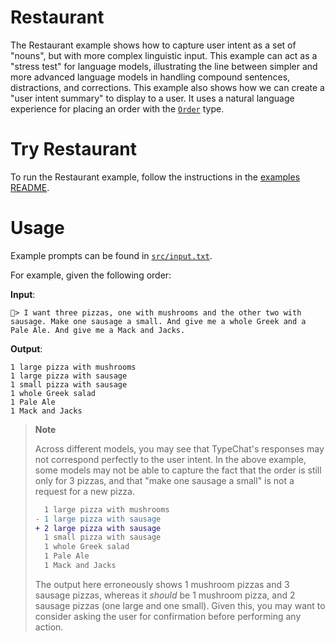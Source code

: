 # Restaurant

The Restaurant example shows how to capture user intent as a set of "nouns", but with more complex linguistic input.
This example can act as a "stress test" for language models, illustrating the line between simpler and more advanced language models in handling compound sentences, distractions, and corrections.
This example also shows how we can create a "user intent summary" to display to a user.
It uses a natural language experience for placing an order with the [`Order`](./src/foodOrderViewSchema.ts) type.

# Try Restaurant

To run the Restaurant example, follow the instructions in the [examples README](../README.md#step-1-configure-your-development-environment).

# Usage

Example prompts can be found in [`src/input.txt`](./src/input.txt).

For example, given the following order:

**Input**:

```
🍕> I want three pizzas, one with mushrooms and the other two with sausage. Make one sausage a small. And give me a whole Greek and a Pale Ale. And give me a Mack and Jacks.
```

**Output**:

```
1 large pizza with mushrooms
1 large pizza with sausage
1 small pizza with sausage
1 whole Greek salad
1 Pale Ale
1 Mack and Jacks
```

> **Note**
>
> Across different models, you may see that TypeChat's responses may not correspond perfectly to the user intent.
> In the above example, some models may not be able to capture the fact that the order is still only for 3 pizzas,
> and that "make one sausage a small" is not a request for a new pizza.
> 
> ```diff
>   1 large pizza with mushrooms
> - 1 large pizza with sausage
> + 2 large pizza with sausage
>   1 small pizza with sausage
>   1 whole Greek salad
>   1 Pale Ale
>   1 Mack and Jacks
> ```
>
> The output here erroneously shows 1 mushroom pizzas and 3 sausage pizzas, whereas it *should* be 1 mushroom pizza, and 2 sausage pizzas (one large and one small).
> Given this, you may want to consider asking the user for confirmation before performing any action.
